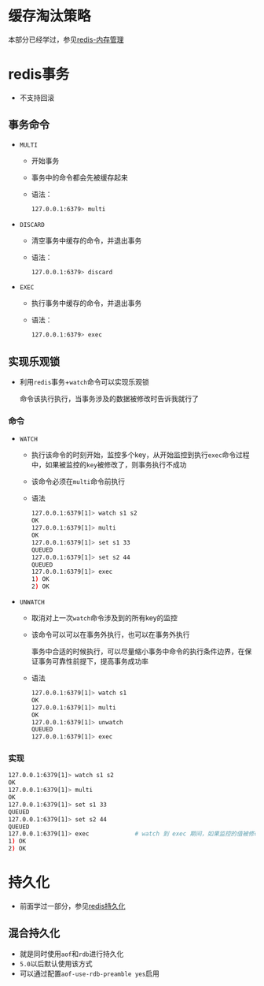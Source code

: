 # 缓存淘汰策略

本部分已经学过，参见[redis-内存管理](https://github.com/Mshuyan/redis#%E5%86%85%E5%AD%98%E7%AE%A1%E7%90%86) 

# redis事务

+ 不支持回滚

## 事务命令

+ `MULTI`

  + 开始事务

  + 事务中的命令都会先被缓存起来

  + 语法：

    ```sh
    127.0.0.1:6379> multi
    ```

+ `DISCARD`

  + 清空事务中缓存的命令，并退出事务

  + 语法：

    ```sh
    127.0.0.1:6379> discard
    ```

+ `EXEC`

  + 执行事务中缓存的命令，并退出事务

  + 语法：

    ```sh
    127.0.0.1:6379> exec
    ```

## 实现乐观锁

+ 利用`redis`事务+`watch`命令可以实现乐观锁

  命令该执行执行，当事务涉及的数据被修改时告诉我就行了

### 命令

+ `WATCH`

  + 执行该命令的时刻开始，监控多个key，从开始监控到执行`exec`命令过程中，如果被监控的`key`被修改了，则事务执行不成功

  + 该命令必须在`multi`命令前执行

  + 语法

    ```sh
    127.0.0.1:6379[1]> watch s1 s2
    OK
    127.0.0.1:6379[1]> multi
    OK
    127.0.0.1:6379[1]> set s1 33
    QUEUED
    127.0.0.1:6379[1]> set s2 44
    QUEUED
    127.0.0.1:6379[1]> exec
    1) OK
    2) OK
    ```

+ `UNWATCH`

  + 取消对上一次`watch`命令涉及到的所有key的监控

  + 该命令可以可以在事务外执行，也可以在事务外执行

    事务中合适的时候执行，可以尽量缩小事务中命令的执行条件边界，在保证事务可靠性前提下，提高事务成功率

  + 语法

    ```sh
    127.0.0.1:6379[1]> watch s1
    OK
    127.0.0.1:6379[1]> multi
    OK
    127.0.0.1:6379[1]> unwatch
    QUEUED
    127.0.0.1:6379[1]> exec
    ```

### 实现

```sh
127.0.0.1:6379[1]> watch s1 s2
OK
127.0.0.1:6379[1]> multi
OK
127.0.0.1:6379[1]> set s1 33
QUEUED
127.0.0.1:6379[1]> set s2 44
QUEUED
127.0.0.1:6379[1]> exec				# watch 到 exec 期间，如果监控的值被修改了，命令就执行不成功
1) OK
2) OK
```

# 持久化

+ 前面学过一部分，参见[redis持久化](https://github.com/Mshuyan/redis#%E6%8C%81%E4%B9%85%E5%8C%96) 

## 混合持久化

+ 就是同时使用`aof`和`rdb`进行持久化
+ `5.0`以后默认使用该方式
+ 可以通过配置`aof-use-rdb-preamble yes`启用

